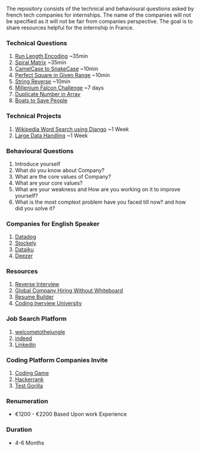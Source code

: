 The repository consists of the technical and behavioural questions asked by french tech companies for internships. The name of the companies will not be specified as it will not be fair from companies perspective. The goal is to share resources helpful for the internship in France.


### Technical Questions
1. [Run Length Encoding](https://leetcode.com/problems/string-compression/) ~35min
2. [Spiral Matrix](https://leetcode.com/problems/spiral-matrix/) ~35min
3. [CamelCase to SnakeCase](https://www.geeksforgeeks.org/python-program-to-convert-camel-case-string-to-snake-case/) ~10min
4. [Perfect Square in Given Range](https://www.geeksforgeeks.org/print-all-perfect-squares-from-the-given-range/) ~10min
5. [String Reverse](https://leetcode.com/problems/reverse-string/) ~10min
6. [Millenium Falcon Challenge](https://github.com/dataiku/millenium-falcon-challenge) ~7 days
7. [Duplicate Number in Array](https://leetcode.com/problems/find-the-duplicate-number/)
8. [Boats to Save People](https://leetcode.com/problems/boats-to-save-people/)


### Technical Projects
1. [Wikipedia Word Search using Django](https://github.com/khadkarajesh/wikipedia-word-search) ~1 Week
2. [Large Data Handling](https://github.com/khadkarajesh/assessment) ~1 Week


### Behavioural Questions
1. Introduce yourself
2. What do you know about Company?
3. What are the core values of Company?
4. What are your core values?
5. What are your weakness and How are you working on it to improve yourself?
6. What is the most complext problem have you faced till now? and how did you solve it? 


### Companies for English Speaker
1. [Datadog](https://www.datadoghq.com/)
2. [Stockely](https://www.welcometothejungle.com/fr/companies/stockly-1)
3. [Dataiku](https://www.dataiku.com/)
4. [Deezer](https://www.deezer.com/en/)


### Resources
1. [Reverse Interview](https://github.com/viraptor/reverse-interview)
2. [Global Company Hiring Without Whiteboard](https://github.com/poteto/hiring-without-whiteboards)
3. [Resume Builder](https://arc.dev/resume/builder)
4. [Coding Inerview University](https://github.com/jwasham/coding-interview-university)

### Job Search Platform
1. [welcometothejungle](https://www.welcometothejungle.com/)
2. [indeed](https://indeed.com/)
3. [Linkedin](https://www.linkedin.com/)

### Coding Platform Companies Invite
1. [Coding Game](https://www.codingame.com)
2. [Hackerrank](https://www.hackerrank.com/)
3. [Test Gorilla](https://www.testgorilla.com/)

### Renumeration 
- €1200 - €2200 Based Upon work Experience

### Duration
- 4-6 Months
